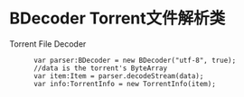 BDecoder Torrent文件解析类
========

Torrent File Decoder


          var parser:BDecoder = new BDecoder("utf-8", true);
          //data is the torrent's ByteArray
          var item:Item = parser.decodeStream(data);
          var info:TorrentInfo = new TorrentInfo(item);
